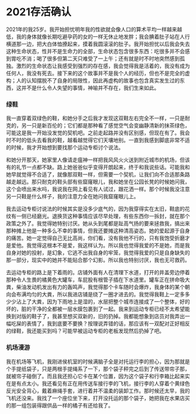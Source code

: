 # 2021存活确认

2021年的我25岁。我开始担忧明年我的性欲就会像人口的算术平均一样越来越低，我的身体就像长期吃避孕药的女的一样无休止地发胖；我会腆着肚子站在人行横道那一边，把大白体恤撩起来，摸着我圆滚滚的肚子。我开始担忧以后我会失去这种生命状态，性并不是生命力的全部，生命状态包含很多东西：吃很多并不会感到胃吃不消；喝了很多但第二天只难受了一上午；还有就是时不时地突然感到孤独。激烈的生命状态让我感受到强烈的存在感，我会觉得我是活着的，我没有成为任何人，我没有死去。接下来的这个故事并不是我个人的经历，但也不是完全的虚构；人的认知摆脱不了自身的局限性，因此再虚构的故事也包含真实发生过的东西，这并不是什么令人失望的事情，神喻并不存在，我们生来如此。

### 绿鞋

我一直穿着双绿色的鞋，和她分手之后我才发现这双鞋左右完全不一样，一只是耐克的，另一只是新百伦的；它们都是那种看了感觉空气会变幽静清新的抹茶绿色，可能这是我一开始没发觉的契机吧。之前走起路并没有区别感，但现在有了。我会时不时的低头去看我的鞋，越看越觉得它们天壤地别。一直到我感到脚底非常不适的时候，我才开始想到要找那个运动专柜讨个说法。

和她分开那天，她家里人像请走瘟神一样把我风风火火送到附近城市的机场，但该有的礼节一点都不缺。路上她爸爸似乎变得开朗起来，终于和我说些话。可能我和她早就觉得不合适了，就像那双鞋一样，但需要一个契机，让我们向不合适那条路越走越远。那只耐克的鞋头部有些窟窿眼儿，我和她坐在公园长凳的时候她问我，这个会喷出来水吗，我说我在网上看见有人试过，跟花洒一样。那个时候我没注意另一只鞋是什么样子，我的注意力全在她问我窟窿眼儿上。

我去运动专柜讨说法的时候其实是没多少底气的，因为我穿得实在太旧，鞋底的花纹有一侧已经磨光。退换货这种事情应该尽早处理，有些东西你一拆封，就在那个政策之外了。我觉得她特别讨厌。她从头到尾都是趾高气扬的要来拯救我，搞出来那种摊上他是一种多么不幸的事情，但我还要摊这种清高姿态。她的爱起源于自身的痛苦。她一定觉得自己无比高尚，你们看，没有我他不行的，只有我饱受折磨才是爱他。我觉得这根本不是爱，我这样认为。所以我也觉得我爱的不是她，而是我自身对她的投射，是幻象，它逃不出我自身的牢笼，我觉得我爱的只是自身缺失的那一部分，现实中的她并不能贴合那个幻影。所以我也特别讨厌，我也无可救药。

去运动专柜的路上是下着雨的。店铺外面有人在清理下水道，打开的井盖旁边停着那种令人生畏的橘黄色大罐车，车屁股有根管子插在下水道里。罐车正在拼命吸大粪，柴油发动机发出有力的轰鸣声，我觉得那个卡车随时会爆炸，我身体的某个朝向会布满均匀的大粪，所以我进店铺是绕了一圈才进去的。我觉得我鞋上一定多多少少沾上了大粪，因为下雨地上是湿的，水层把整个城市连接成了一个整体，好的坏的，脏的干净的全都被一层水膜包裹到了一起。我来到运动专柜已经不太希望能换到对版的鞋子了，我甚至想买双新的，旧的扔掉。我都能想象到店员对我弄出一幅吃屎的表情了，我到底要不要换？按理说弄错的话，那应该有一双配对正好相反的绿鞋，我还能买到吗？可能早被运动专柜的老板发现然后扔掉了吧。

### 机场漫游

我在机场等飞机，我刚进侯机室的时候满脑子全是对托运行李的担心，因为那就是个手提纸袋子，只是两根手提绳系了一下，那个袋子秤完之后到了传送带帘子那，就被帘子碰倒了。而且我还担心它卡在某个位置，因为这个袋子和行李箱比起来实在是有点太小。我还看见有正在用传送车接行李的飞机，接行李的人穿着个黄绿色反光安全背心，戴着麻绳手套，进行着并不温柔的装卸工作。那时候还太早，我的飞机还没来。我找了一个座位坐下来，打开没托运的那个袋子，她把我在水果店买的那一组包装得跟供品一样的橘子有还给我了。
